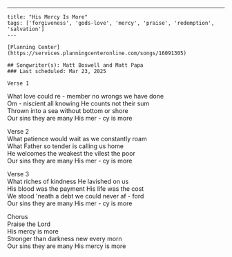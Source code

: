 ---
    title: "His Mercy Is More"
    tags: ['forgiveness', 'gods-love', 'mercy', 'praise', 'redemption', 'salvation']
    ---

    [Planning Center](https://services.planningcenteronline.com/songs/16091305)

    ## Songwriter(s): Matt Boswell and Matt Papa
    ### Last scheduled: Mar 23, 2025          

    Verse 1  
What love could re - member no wrongs we have done  
Om - niscient all knowing He counts not their sum  
Thrown into a sea without bottom or shore  
Our sins they are many His mer - cy is more  
  
Verse 2  
What patience would wait as we constantly roam  
What Father so tender is calling us home  
He welcomes the weakest the vilest the poor  
Our sins they are many His mer - cy is more  
  
Verse 3  
What riches of kindness He lavished on us  
His blood was the payment His life was the cost  
We stood 'neath a debt we could never af - ford  
Our sins they are many His mer - cy is more  
  
Chorus  
Praise the Lord  
His mercy is more  
Stronger than darkness new every morn  
Our sins they are many His mercy is more
    
